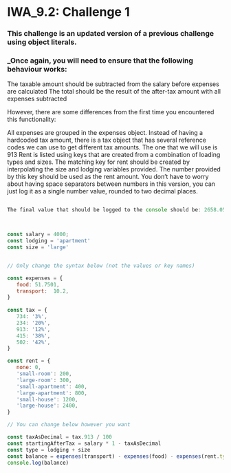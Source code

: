 # IWA_9.2: Challenge 1
### This challenge is an updated version of a previous challenge using object literals.

 

### _Once again, you will need to ensure that the following behaviour works:

The taxable amount should be subtracted from the salary before expenses are calculated
The total should be the result of the after-tax amount with all expenses subtracted
 

However, there are some differences from the first time you encountered this functionality:

All expenses are grouped in the expenses object.
Instead of having a hardcoded tax amount, there is a tax object that has several reference codes we can use to get different tax amounts. The one that we will use is 913
Rent is listed using keys that are created from a combination of loading types and sizes.
The matching key for rent should be created by interpolating the size and lodging variables provided.
The number provided by this key should be used as the rent amount.
You don’t have to worry about having space separators between numbers in this version, you can just log it as a single number value, rounded to two decimal places.
 
 ``` js

The final value that should be logged to the console should be: 2658.05

 

const salary = 4000;
const lodging = 'apartment'
const size = 'large'


// Only change the syntax below (not the values or key names)

const expenses = {
    food: 51.7501,
    transport:  10.2,
}
  
const tax = {
    734: '3%',
    234: '20%',
    913: '12%',
    415: '38%',
    502: '42%',
}

const rent = {
    none: 0,
    'small-room': 200,
    'large-room': 300,
    'small-apartment': 400,
    'large-apartment': 800,
    'small-house': 1200,
    'large-house': 2400,
}

// You can change below however you want

const taxAsDecimal = tax.913 / 100
const startingAfterTax = salary * 1 - taxAsDecimal
const type = lodging + size
const balance = expenses(transport) - expenses(food) - expenses(rent.type) 
console.log(balance)
```